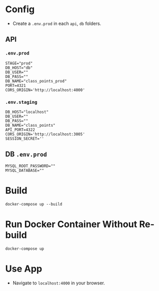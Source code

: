 # Config
- Create a `.env.prod` in each `api`, `db` folders.

## API 
### `.env.prod`

```
STAGE="prod"
DB_HOST="db"
DB_USER=""
DB_PASS=""
DB_NAME="class_points_prod"
PORT=4321
CORS_ORIGIN='http://localhost:4000'
```

### `.env.staging`

```
DB_HOST="localhost"
DB_USER=""
DB_PASS=""
DB_NAME="class_points"
API_PORT=4322
CORS_ORIGIN='http://localhost:3005'
SESSION_SECRET=''
```

## DB `.env.prod`

```
MYSQL_ROOT_PASSWORD=""
MYSQL_DATABASE=""
```

# Build

```
docker-compose up --build
```

# Run Docker Container Without Re-build

```
docker-compose up
```

# Use App
- Navigate to `localhost:4000` in your browser.